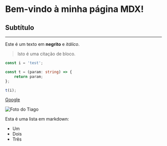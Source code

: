 Bem-vindo à minha página MDX!
=============================

Subtítulo
---------
_________

Este é um texto em **negrito** e *itálico*.

> Isto é uma citação de bloco.

```typescript
const i = 'test';

const t = (param: string) => {
    return param;
};

t(i);
```

<a href="http://google.com" target="_blank" rel="noopener noreferrer">Google</a>

![Foto do Tiago](/tiago.jpg "Foto do Tiago")

Esta é uma lista em markdown:

- Um
- Dois
- Três